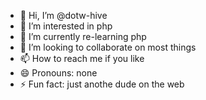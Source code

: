- 👋 Hi, I’m @dotw-hive
- 👀 I’m interested in php
- 🌱 I’m currently re-learning php
- 💞️ I’m looking to collaborate on most things
- 📫 How to reach me if you like
- 😄 Pronouns: none
- ⚡ Fun fact: just anothe dude on the web

<!---
dotw-hive/dotw-hive is a ✨ special ✨ repository because its `README.md` (this file) appears on your GitHub profile.
You can click the Preview link to take a look at your changes.
--->
